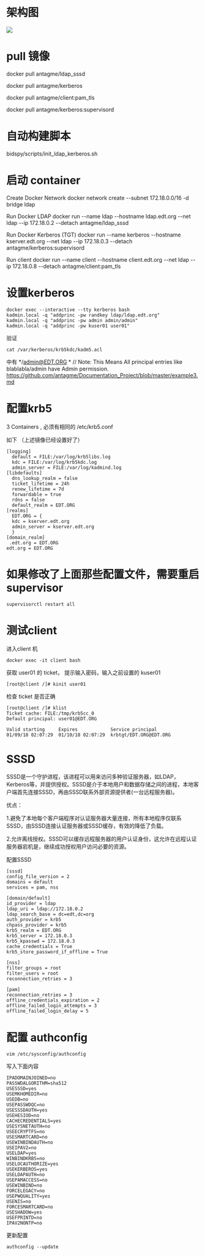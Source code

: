 # 架构图

![](/assets/ldap_kerberos.png)

# pull 镜像

docker pull antagme/ldap_sssd

docker pull antagme/kerberos

docker pull antagme/client:pam_tls

docker pull antagme/kerberos:supervisord


# 自动构建脚本

bidspy/scripts/init_ldap_kerberos.sh


# 启动 container

Create Docker Network
docker network create --subnet 172.18.0.0/16 -d bridge ldap

Run Docker LDAP
docker run --name ldap --hostname ldap.edt.org --net ldap --ip 172.18.0.2  --detach antagme/ldap_sssd

Run Docker Kerberos (TGT)
docker run --name kerberos --hostname kserver.edt.org --net ldap --ip 172.18.0.3  --detach antagme/kerberos:supervisord

Run client
docker run --name client --hostname client.edt.org --net ldap --ip 172.18.0.8 --detach antagme/client:pam_tls


# 设置kerberos

    docker exec --interactive --tty kerberos bash
    kadmin.local -q "addprinc -pw randkey ldap/ldap.edt.org"
    kadmin.local -q "addprinc -pw admin admin/admin"
    kadmin.local -q "addprinc -pw kuser01 user01"

验证

    cat /var/kerberos/krb5kdc/kadm5.acl

中有 */admin@EDT.ORG *
// Note: This Means All principal entries like blablabla/admin have Admin permission.
https://github.com/antagme/Documentation_Project/blob/master/example3.md

# 配置krb5

3 Containers , 必须有相同的 /etc/krb5.conf

如下 （上述镜像已经设置好了）

    [logging]
      default = FILE:/var/log/krb5libs.log
      kdc = FILE:/var/log/krb5kdc.log
      admin_server = FILE:/var/log/kadmind.log
    [libdefaults]
      dns_lookup_realm = false
      ticket_lifetime = 24h
      renew_lifetime = 7d
      forwardable = true
      rdns = false
      default_realm = EDT.ORG
    [realms]
      EDT.ORG = {
      kdc = kserver.edt.org
      admin_server = kserver.edt.org
      }
    [domain_realm]
     .edt.org = EDT.ORG
    edt.org = EDT.ORG


# 如果修改了上面那些配置文件，需要重启supervisor

    supervisorctl restart all

#  测试client

进入client 机

    docker exec -it client bash

获取 user01 的 ticket， 提示输入密码，输入之前设置的 kuser01

    [root@client /]# kinit user01

检查 ticket 是否正确

    [root@client /]# klist
    Ticket cache: FILE:/tmp/krb5cc_0
    Default principal: user01@EDT.ORG

    Valid starting     Expires            Service principal
    01/09/18 02:07:29  01/10/18 02:07:29  krbtgt/EDT.ORG@EDT.ORG

# SSSD

SSSD是一个守护进程，该进程可以用来访问多种验证服务器，如LDAP，Kerberos等，并提供授权。SSSD是介于本地用户和数据存储之间的进程，本地客户端首先连接SSSD，再由SSSD联系外部资源提供者(一台远程服务器)。

优点：

1.避免了本地每个客户端程序对认证服务器大量连接，所有本地程序仅联系SSSD，由SSSD连接认证服务器或SSSD缓存，有效的降低了负载。

2.允许离线授权。SSSD可以缓存远程服务器的用户认证身份，这允许在远程认证服务器宕机是，继续成功授权用户访问必要的资源。

配置SSSD

    [sssd]
    config_file_version = 2
    domains = default
    services = pam, nss

    [domain/default]
    id_provider = ldap
    ldap_uri = ldap://172.18.0.2
    ldap_search_base = dc=edt,dc=org
    auth_provider = krb5
    chpass_provider = krb5
    krb5_realm = EDT.ORG
    krb5_server = 172.18.0.3
    krb5_kpasswd = 172.18.0.3
    cache_credentials = True
    krb5_store_password_if_offline = True

    [nss]
    filter_groups = root
    filter_users = root
    reconnection_retries = 3

    [pam]
    reconnection_retries = 3
    offline_credentials_expiration = 2
    offline_failed_login_attempts = 3
    offline_failed_login_delay = 5

# 配置 authconfig

    vim /etc/sysconfig/authconfig

写入下面内容

    IPADOMAINJOINED=no
    PASSWDALGORITHM=sha512
    USESSSD=yes
    USEMKHOMEDIR=no
    USEDB=no
    USEPASSWDQC=no
    USESSSDAUTH=yes
    USEHESIOD=no
    CACHECREDENTIALS=yes
    USESYSNETAUTH=no
    USEECRYPTFS=no
    USESMARTCARD=no
    USEWINBINDAUTH=no
    USEIPAV2=no
    USELDAP=yes
    WINBINDKRB5=no
    USELOCAUTHORIZE=yes
    USEKERBEROS=yes
    USELDAPAUTH=no
    USEPAMACCESS=no
    USEWINBIND=no
    FORCELEGACY=no
    USEPWQUALITY=yes
    USENIS=no
    FORCESMARTCARD=no
    USESHADOW=yes
    USEFPRINTD=no
    IPAV2NONTP=no

更新配置

    authconfig --update